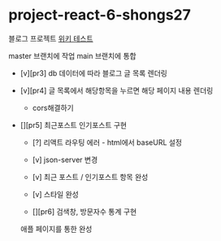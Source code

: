 # project-react-6-shongs27

블로그 프로젝트
[위키 테스트](https://github.com/CodeSoom/project-react-6-shongs27.wiki.git)

master 브랜치에 작업
main 브랜치에 통합

- [v][pr3] db 데이터에 따라 블로그 글 목록 렌더링
- [v][pr4] 글 목록에서 해당항목을 누르면 해당 페이지 내용 렌더링
  - cors해결하기
- [][pr5] 최근포스트 인기포스트 구현

  - [?] 리액트 라우팅 에러 - html에서 baseURL 설정
  - [v] json-server 변경
  - [v] 최근 포스트 / 인기포스트 항목 완성
  - [v] 스타일 완성

  - [][pr6] 검색창, 방문자수 통계 구현

  애플 페이지를 통한 완성

